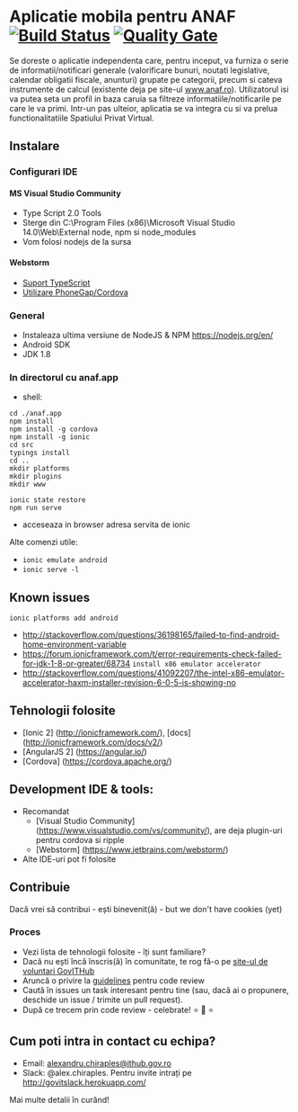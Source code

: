 # Aplicatie mobila pentru ANAF [![Build Status](https://travis-ci.org/gov-ithub/anaf-mobile.svg?branch=master)](https://travis-ci.org/gov-ithub/anaf-mobile) [![Quality Gate](https://sonarqube.com/api/badges/gate?key=govithub:anaf-mobile)](https://sonarqube.com/dashboard?id=govithub:anaf-mobile)
Se doreste o aplicatie independenta care, pentru inceput, va furniza o serie de informatii/notificari generale (valorificare bunuri, noutati legislative, calendar obligatii fiscale, anunturi) grupate pe categorii, precum si cateva instrumente de calcul (existente deja pe site-ul www.anaf.ro). Utilizatorul isi va putea seta un profil in baza caruia sa filtreze informatiile/notificarile pe care le va primi. Intr-un pas ulteior, aplicatia se va integra cu si va prelua functionalitatiile Spatiului Privat Virtual.

## Instalare

### Configurari IDE

#### MS Visual Studio Community
- Type Script 2.0 Tools
- Sterge din C:\Program Files (x86)\Microsoft Visual Studio 14.0\Web\External node, npm si node_modules
- Vom folosi nodejs de la sursa

#### Webstorm
- [Suport TypeScript](https://www.jetbrains.com/help/webstorm/2016.3/typescript-support.html)
- [Utilizare PhoneGap/Cordova](https://www.jetbrains.com/help/webstorm/2016.2/using-phonegap-cordova.html)

### General
- Instaleaza ultima versiune de NodeJS & NPM https://nodejs.org/en/
- Android SDK
- JDK 1.8

### In directorul cu anaf.app
- shell: 
```
cd ./anaf.app 
npm install
npm install -g cordova
npm install -g ionic
cd src
typings install
cd ..
mkdir platforms
mkdir plugins
mkdir www

ionic state restore
npm run serve
```
- acceseaza in browser adresa servita de ionic

Alte comenzi utile:
- `ionic emulate android`
- `ionic serve -l`

## Known issues
`ionic platforms add android` 
- http://stackoverflow.com/questions/36198165/failed-to-find-android-home-environment-variable
- https://forum.ionicframework.com/t/error-requirements-check-failed-for-jdk-1-8-or-greater/68734 
`install x86 emulator accelerator` 
- http://stackoverflow.com/questions/41092207/the-intel-x86-emulator-accelerator-haxm-installer-revision-6-0-5-is-showing-no


## Tehnologii folosite
- [Ionic 2] (http://ionicframework.com/), [docs] (http://ionicframework.com/docs/v2/)
- [AngularJS 2] (https://angular.io/)
- [Cordova] (https://cordova.apache.org/)

## Development IDE & tools:
- Recomandat 
	- [Visual Studio Community] (https://www.visualstudio.com/vs/community/), are deja plugin-uri pentru cordova si ripple
	- [Webstorm] (https://www.jetbrains.com/webstorm/)
- Alte IDE-uri pot fi folosite

## Contribuie

Dacă vrei să contribui - ești binevenit(ă) - but we don't have cookies (yet) 

### Proces
- Vezi lista de tehnologii folosite - îți sunt familiare?
- Dacă nu ești încă înscris(ă) în comunitate, te rog fă-o pe [site-ul de voluntari GovITHub](http://voluntari.ithub.gov.ro/)
- Aruncă o privire la [guidelines](https://github.com/gov-ithub/guidelines/blob/master/CODE_REVIEW.md) pentru code review 
- Caută în issues un task interesant pentru tine (sau, dacă ai o propunere, deschide un issue / trimite un pull request). 
- După ce trecem prin code review - celebrate! :star: :star2: :star:

## Cum poti intra in contact cu echipa?
- Email: alexandru.chiraples@ithub.gov.ro
- Slack: @alex.chiraples. Pentru invite intrați pe http://govitslack.herokuapp.com/

Mai multe detalii în curând! 

